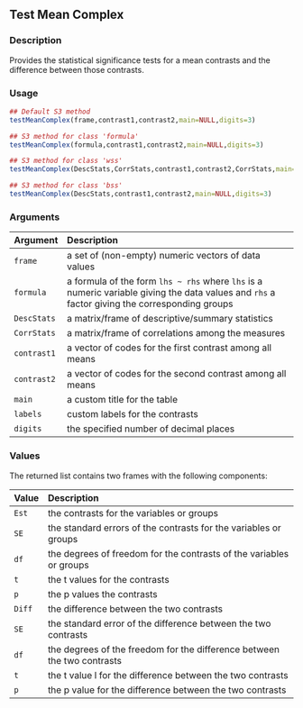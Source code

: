 ## Test Mean Complex

### Description

Provides the statistical significance tests for a mean contrasts and the difference between those contrasts.

### Usage

```r
## Default S3 method
testMeanComplex(frame,contrast1,contrast2,main=NULL,digits=3)

## S3 method for class 'formula'
testMeanComplex(formula,contrast1,contrast2,main=NULL,digits=3)

## S3 method for class 'wss'
testMeanComplex(DescStats,CorrStats,contrast1,contrast2,CorrStats,main=NULL,digits=3)

## S3 method for class 'bss'
testMeanComplex(DescStats,contrast1,contrast2,main=NULL,digits=3)
```

### Arguments

Argument | Description
:-- | :--
```frame``` | a set of (non-empty) numeric vectors of data values
```formula``` | a formula of the form `lhs ~ rhs` where `lhs` is a numeric variable giving the data values and `rhs` a factor giving the corresponding groups
```DescStats``` | a matrix/frame of descriptive/summary statistics
```CorrStats``` | a matrix/frame of correlations among the measures
```contrast1``` | a vector of codes for the first contrast among all means
```contrast2``` | a vector of codes for the second contrast among all means
```main``` | a custom title for the table
```labels``` | custom labels for the contrasts
```digits``` | the specified number of decimal places

### Values

The returned list contains two frames with the following components:  

Value | Description
:-- | :--
```Est``` | the contrasts for the variables or groups
```SE``` | the standard errors of the contrasts for the variables or groups
```df``` | the degrees of freedom for the contrasts of the variables or groups
```t``` | the t values for the contrasts
```p``` | the p values the contrasts
```Diff``` | the difference between the two contrasts
```SE``` | the standard error of the difference between the two contrasts
```df``` | the degrees of the freedom for the difference between the two contrasts
```t``` | the t value l for the difference between the two contrasts
```p``` | the p value for the difference between the two contrasts
